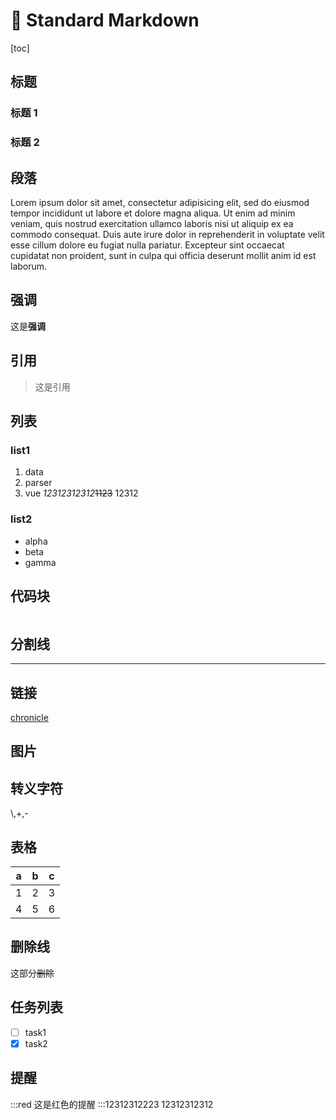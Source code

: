 # 🐅 Standard Markdown

[toc]

## 标题

### 标题 1

### 标题 2

## 段落

Lorem ipsum dolor sit amet, consectetur adipisicing elit, sed do eiusmod tempor incididunt ut labore et dolore magna aliqua. Ut enim ad minim veniam, quis nostrud exercitation ullamco laboris nisi ut aliquip ex ea commodo consequat. Duis aute irure dolor in reprehenderit in voluptate velit esse cillum dolore eu fugiat nulla pariatur. Excepteur sint occaecat cupidatat non proident, sunt in culpa qui officia deserunt mollit anim id est laborum.

## 强调

这是**强调**

## 引用

> 这是引用

## 列表

### list1

1. data
2. parser
3. vue
*12312312312*~~1123~~
12312

### list2

- alpha
- beta
- gamma

## 代码块

```js

```

## 分割线

---

## 链接

[chronicle](https://github.com/Liszt-Fly/chronicle)

## 图片

## 转义字符

\\,\+,\-

## 表格

| a   | b   | c   |
| --- | --- | --- |
| 1   | 2   | 3   |
| 4   | 5   | 6   |

## 删除线

这部分~~删除~~

## 任务列表

- [ ] task1
- [x] task2

## 提醒

:::red
这是红色的提醒
:::12312312223
12312312312

